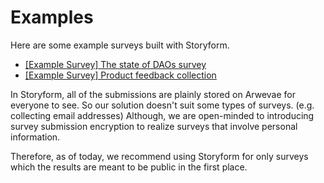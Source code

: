 # Examples

Here are some example surveys built with Storyform.

* [\[Example Survey\] The state of DAOs survey](https://www.storyform.xyz/forms/0x0b68bb57437fcc55850af68abe42cc45c72e2ec3030fa6074d44a43af51442c1)
* [\[Example Survey\] Product feedback collection](https://www.storyform.xyz/forms/0x4557f4fbce55a9114ead55d7fc952fd87c2dbfc513d09bd8f1d22986f0f54288)

In Storyform, all of the submissions are plainly stored on Arwevae for everyone to see. So our solution doesn't suit some types of surveys. (e.g. collecting email addresses) Although, we are open-minded to introducing survey submission encryption to realize surveys that involve personal information.

Therefore, as of today, we recommend using Storyform for only surveys which the results are meant to be public in the first place.



